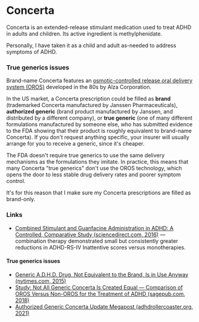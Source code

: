 # Concerta

Concerta is an extended-release stimulant medication used to treat ADHD in adults and children. Its active ingredient is methylphenidate.

Personally, I have taken it as a child and adult as-needed to address symptoms of ADHD.

### True generics issues 

Brand-name Concerta features an [osmotic-controlled release oral delivery system (OROS)](https://en.wikipedia.org/wiki/Osmotic-controlled_release_oral_delivery_system) developed in the 80s by Alza Corporation.

In the US market, a Concerta prescription could be filled as **brand** (trademarked Concerta manufactured by Janssen Pharmaceuticals), **authorized generic** (brand product manufactured by Janssen, and distributed by a different company), or **true generic** (one of many different formulations manufactured by someone else, who has submitted evidence to the FDA showing that their product is roughly equivalent to brand-name Concerta). If you don't request anything specific, your insurer will usually arrange for you to receive a generic, since it's cheaper. 

The FDA doesn't require true generics to use the same delivery mechanisms as the formulations they imitate. In practice, this means that many Concerta "true generics" don't use the OROS technology, which opens the door to less stable drug delivery rates and poorer symptom control. 

It's for this reason that I make sure my Concerta prescriptions are filled as brand-only.

### Links
- [Combined Stimulant and Guanfacine Administration in ADHD: A Controlled, Comparative Study (sciencedirect.com, 2016)](https://www.sciencedirect.com/science/article/pii/S0890856716302192) — combination therapy demonstrated small but consistently greater reductions in ADHD-RS-IV Inattentive scores versus monotherapies. 

#### True generics issues
* [Generic A.D.H.D. Drug, Not Equivalent to the Brand, Is in Use Anyway (nytimes.com, 2015)](https://www.nytimes.com/2015/06/17/business/generic-ritalin-drug-not-equivalent-to-the-brand-is-in-use-anyway.html)
* [Study: Not All Generic Concerta Is Created Equal — Comparison of OROS Versus Non-OROS for the Treatment of ADHD (sagepub.com, 2018)](https://journals.sagepub.com/doi/abs/10.1177/0009922815611647)
* [Authorized Generic Concerta Update Megapost (adhdrollercoaster.org, 2021)](https://adhdrollercoaster.org/adhd-medications/authorized-generic-concerta-update-6-1-19/)
